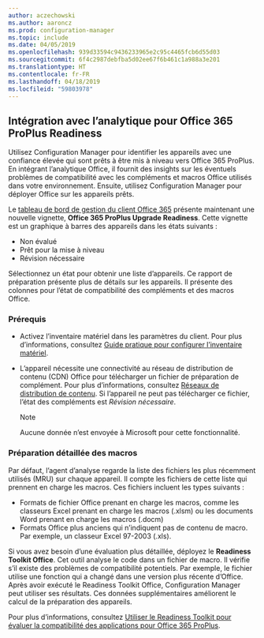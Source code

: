 ```yaml
---
author: aczechowski
ms.author: aaroncz
ms.prod: configuration-manager
ms.topic: include
ms.date: 04/05/2019
ms.openlocfilehash: 939d33594c9436233965e2c95c4465fcb6d55d03
ms.sourcegitcommit: 6f4c2987debfba5d02ee67f6b461c1a988a3e201
ms.translationtype: HT
ms.contentlocale: fr-FR
ms.lasthandoff: 04/18/2019
ms.locfileid: "59803978"
---
```

## <a name="bkmk_o365"></a>Intégration avec l’analytique pour Office 365 ProPlus Readiness
<!--3735402-->

Utilisez Configuration Manager pour identifier les appareils avec une confiance élevée qui sont prêts à être mis à niveau vers Office 365 ProPlus. En intégrant l’analytique Office, il fournit des insights sur les éventuels problèmes de compatibilité avec les compléments et macros Office utilisés dans votre environnement. Ensuite, utilisez Configuration Manager pour déployer Office sur les appareils prêts. 

Le [tableau de bord de gestion du client Office 365](/sccm/sum/deploy-use/office-365-dashboard#bkmk_o365_readiness) présente maintenant une nouvelle vignette, **Office 365 ProPlus Upgrade Readiness**. Cette vignette est un graphique à barres des appareils dans les états suivants :
- Non évalué
- Prêt pour la mise à niveau
- Révision nécessaire

Sélectionnez un état pour obtenir une liste d’appareils. Ce rapport de préparation présente plus de détails sur les appareils. Il présente des colonnes pour l’état de compatibilité des compléments et des macros Office. 


### <a name="prerequisites"></a>Prérequis

- Activez l’inventaire matériel dans les paramètres du client. Pour plus d’informations, consultez [Guide pratique pour configurer l’inventaire matériel](/sccm/core/clients/manage/inventory/configure-hardware-inventory).  

- L’appareil nécessite une connectivité au réseau de distribution de contenu (CDN) Office pour télécharger un fichier de préparation de complément. Pour plus d’informations, consultez [Réseaux de distribution de contenu](https://docs.microsoft.com/office365/enterprise/content-delivery-networks). Si l’appareil ne peut pas télécharger ce fichier, l’état des compléments est *Révision nécessaire*.  

    > [!Note]  
    > Aucune donnée n’est envoyée à Microsoft pour cette fonctionnalité.  


### <a name="bkmk_ort"></a> Préparation détaillée des macros

Par défaut, l’agent d’analyse regarde la liste des fichiers les plus récemment utilisés (MRU) sur chaque appareil. Il compte les fichiers de cette liste qui prennent en charge les macros. Ces fichiers incluent les types suivants :
- Formats de fichier Office prenant en charge les macros, comme les classeurs Excel prenant en charge les macros (.xlsm) ou les documents Word prenant en charge les macros (.docm)  
- Formats Office plus anciens qui n’indiquent pas de contenu de macro. Par exemple, un classeur Excel 97-2003 (.xls).

Si vous avez besoin d’une évaluation plus détaillée, déployez le **Readiness Toolkit Office**. Cet outil analyse le code dans un fichier de macro. Il vérifie s’il existe des problèmes de compatibilité potentiels. Par exemple, le fichier utilise une fonction qui a changé dans une version plus récente d’Office. Après avoir exécuté le Readiness Toolkit Office, Configuration Manager peut utiliser ses résultats. Ces données supplémentaires améliorent le calcul de la préparation des appareils.

Pour plus d’informations, consultez [Utiliser le Readiness Toolkit pour évaluer la compatibilité des applications pour Office 365 ProPlus](http://aka.ms/readinesstoolkit).

